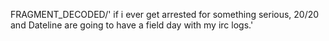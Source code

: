 FRAGMENT_DECODED/'<FreshBrew> if i ever get arrested for something serious, 20/20 and Dateline are going to have a field day with my irc logs.'
